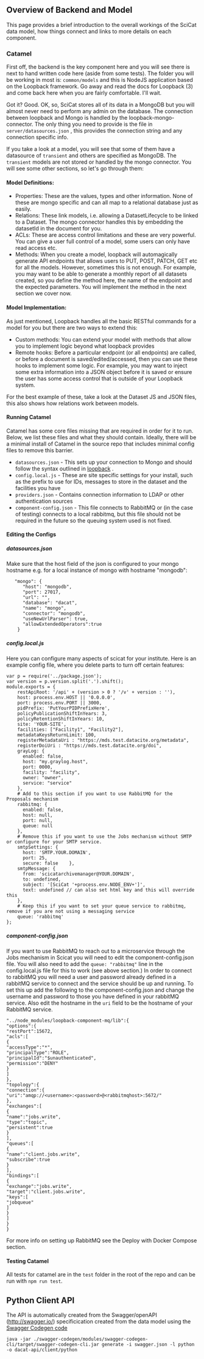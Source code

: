 ## Overview of Backend and Model

This page provides a brief introduction to the overall workings of the SciCat data model, how things connect and links to more details on each component.

### Catamel

First off, the backend is the key component here and you will see there is next to hand written code here \(aside from some tests\). The folder you will be working in most is: `common/models` and this is NodeJS application based on the Loopback framework. Go away and read the docs for Loopback \(3\) and come back here when you are fairly comfortable. I'll wait.

Got it? Good. OK, so, SciCat stores all of its data in a MongoDB but you will almost never need to perform any admin on the database. The connection between loopback and Mongo is handled by the loopback-mongo-connector. The only thing you need to provide is the file in `server/datasources.json` , this provides the connection string and any connection specific info.

If you take a look at a model, you will see that some of them have a datasource of `transient` and others are specified as MongoDB. The `transient` models are not stored or handled by the mongo connector. You will see some other sections, so let's go through them:

#### Model Definitions:

* Properties: These are the values, types and other information. None of these are mongo specific and can all map to a relational database just as easily.
* Relations: These link models, i.e. allowing a DatasetLifecycle to be linked to a Dataset. The mongo connector handles this by embedding the datasetId in the document for you.
* ACLs: These are access control limitations and these are very powerful. You can give a user full control of a model, some users can only have read access etc.
* Methods: When you create a model, loopback will automagically generate API endpoints that allows users to PUT, POST, PATCH, GET etc for all the models. However, sometimes this is not enough. For example, you may want to be able to generate a monthly report of all datasets created, so you define the method here, the name of the endpoint and the expected parameters. You will implement the method in the next section we cover now.

#### Model Implementation:

As just mentioned, Loopback handles all the basic RESTful commands for a model for you but there are two ways to extend this:

* Custom methods: You can extend your model with methods that allow you to implement logic beyond what loopback provides
* Remote hooks: Before a particular endpoint \(or all endpoints\) are called, or before a document is saved/edited/accessed, then you can use these hooks to implement some logic. For example, you may want to inject some extra information into a JSON object before it is saved or ensure the user has some access control that is outside of your Loopback system.

For the best example of these, take a look at the Dataset JS and JSON files, this also shows how relations work between models.

#### Running Catamel

Catamel has some core files missing that are required in order for it to run. Below, we list these files and what they should contain. Ideally, there will be a minimal install of Catamel in the source repo that includes minimal config files to remove this barrier.

* `datasources.json` - This sets up your connection to Mongo and should follow the syntax outlined in [loopback](https://loopback.io/doc/en/lb3/datasources.json.html) . 
* `config.local.js` - These are site specific settings for your install, such as the prefix to use for IDs, messages to store in the dataset and the facilities you have
* `providers.json` - Contains connection information to LDAP or other authentication sources
* `component-config.json` - This file connects to RabbitMQ or (in the case of testing) connects to a local rabbitmq, but this file should not be required in the future so the queuing system used is not fixed. 

#### Editing the Configs

##### datasources.json
Make sure that the host field of the json is configured to your mongo hostname e.g. for a local instance of mongo with hostname "mongodb":
```
   "mongo": {
      "host": "mongodb",
      "port": 27017,
      "url": "",
      "database": "dacat",
      "name": "mongo",
      "connector": "mongodb",
      "useNewUrlParser": true,
      "allowExtendedOperators":true
    }

```
##### config.local.js
Here you can configure many aspects of scicat for your institute. Here is an example config file, where you delete parts to turn off certain features:
```
var p = require('../package.json');
var version = p.version.split('.').shift();
module.exports = {
    restApiRoot: '/api' + (version > 0 ? '/v' + version : ''),
    host: process.env.HOST || '0.0.0.0',
    port: process.env.PORT || 3000,
    pidPrefix: 'PutYourPIDPrefixHere',
    policyPublicationShiftInYears: 3,
    policyRetentionShiftInYears: 10,
    site: 'YOUR-SITE',
    facilities: ["Facility1", "Facility2"],
    metadataKeysReturnLimit: 100,
    registerMetadataUri : "https://mds.test.datacite.org/metadata",
    registerDoiUri : "https://mds.test.datacite.org/doi",
    grayLog: {
      enabled: false,
      host: "my.graylog.host",
      port: 0000,
      facility: "facility",
      owner: "owner",
      service: "service"
    },
	# Add to this section if you want to use RabbitMQ for the Proposals mechanism
    rabbitmq: {
      enabled: false,
      host: null,
      port: null,
      queue: null
    },
	# Remove this if you want to use the Jobs mechanism without SMTP or configure for your SMTP service.
    smtpSettings: {
      host: 'SMTP.YOUR.DOMAIN',
      port: 25,
      secure: false    },
    smtpMessage: {
      from: 'scicatarchivemanager@YOUR.DOMAIN',
      to: undefined,
      subject: '[SciCat '+process.env.NODE_ENV+']',
      text: undefined // can also set html key and this will override this
    },
	# Keep this if you want to set your queue service to rabbitmq, remove if you are not using a messaging service
    queue: 'rabbitmq'
};

```
##### component-config.json

If you want to use RabbitMQ to reach out to a microservice through the Jobs mechanism in Scicat you will need to edit the component-config.json file. You will also need to add the `queue: "rabbitmq"` line in the 
config.local.js file for this to work (see above section.) In order to connect to rabbitMQ you will need a user and password already defined in a rabbitMQ service to connect and the service should be up and running.
To set this up add the following to the component-config.json and change the username and password to those you have defined in your rabbitMQ service. Also edit the hostname in the `uri` field to be the hostname of your RabbitMQ service. 

```
"../node_modules/loopback-component-mq/lib":{
"options":{
"restPort":15672,
"acls":[
{
"accessType":"*",
"principalType":"ROLE",
"principalId":"$unauthenticated",
"permission":"DENY"
}
]
},
"topology":{
"connection":{
"uri":"amqp://<username>:<password>@<rabbitmqhost>:5672/"
},
"exchanges":[
{
"name":"jobs.write",
"type":"topic",
"persistent":true
}
],
"queues":[
{
"name":"client.jobs.write",
"subscribe":true
}
],
"bindings":[
{
"exchange":"jobs.write",
"target":"client.jobs.write",
"keys":[
"jobqueue"
]
}
]
}
}

```
For more info on setting up RabbitMQ see the Deploy with Docker Compose section.


#### Testing Catamel

All tests for catamel are in the `test` folder in the root of the repo and can be run with `npm run test`. 

## Python Client API
The API is automatically created from the Swagger/openAPI (http://swagger.io/) specificication created from the data model using the [Swagger Codegen code](https://github.com/swagger-api/swagger-codegen)

```
java -jar ./swagger-codegen/modules/swagger-codegen-cli/target/swagger-codegen-cli.jar generate -i swagger.json -l python -o dacat-api/client/python
```


